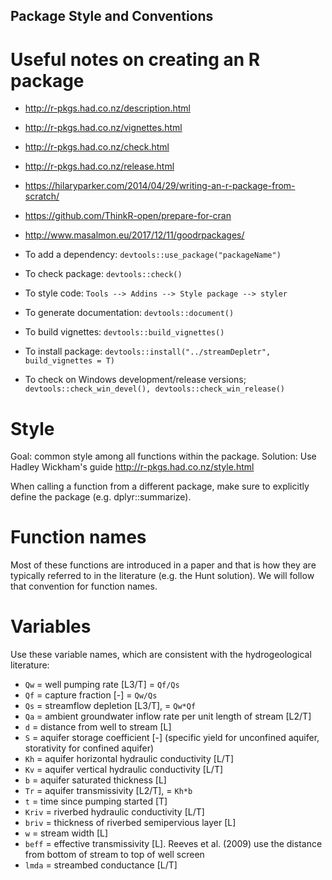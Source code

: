 ## Package Style and Conventions

# Useful notes on creating an R package
- http://r-pkgs.had.co.nz/description.html
- http://r-pkgs.had.co.nz/vignettes.html
- http://r-pkgs.had.co.nz/check.html
- http://r-pkgs.had.co.nz/release.html
- https://hilaryparker.com/2014/04/29/writing-an-r-package-from-scratch/
- https://github.com/ThinkR-open/prepare-for-cran
- http://www.masalmon.eu/2017/12/11/goodrpackages/

- To add a dependency: `devtools::use_package("packageName")`
- To check package: `devtools::check()`
- To style code: `Tools --> Addins --> Style package --> styler`
- To generate documentation: `devtools::document()`
- To build vignettes: `devtools::build_vignettes()`
- To install package: `devtools::install("../streamDepletr", build_vignettes = T)`
- To check on Windows development/release versions; `devtools::check_win_devel(), devtools::check_win_release()`

# Style
Goal: common style among all functions within the package. 
Solution: Use Hadley Wickham's guide http://r-pkgs.had.co.nz/style.html

When calling a function from a different package, make sure to explicitly
define the package (e.g. dplyr::summarize).

# Function names
Most of these functions are introduced in a paper and that is how they are typically
referred to in the literature (e.g. the Hunt solution). We will follow that convention
for function names.

# Variables
Use these variable names, which are consistent with the hydrogeological literature:
- `Qw`   = well pumping rate [L3/T] = `Qf/Qs`
- `Qf`   = capture fraction [-] = `Qw/Qs`
- `Qs`   = streamflow depletion [L3/T], = `Qw*Qf`
- `Qa`   = ambient groundwater inflow rate per unit length of stream [L2/T]
- `d`    = distance from well to stream [L]
- `S`    = aquifer storage coefficient [-] (specific yield for unconfined aquifer, storativity for confined aquifer)
- `Kh`   = aquifer horizontal hydraulic conductivity [L/T]
- `Kv`   = aquifer vertical hydraulic conductivity [L/T]
- `b`    = aquifer saturated thickness [L]
- `Tr`   = aquifer transmissivity [L2/T], = `Kh*b`
- `t`    = time since pumping started [T]
- `Kriv` = riverbed hydraulic conductivity [L/T]
- `briv` = thickness of riverbed semipervious layer [L]
- `w`    = stream width [L]
- `beff` = effective transmissivity [L]. Reeves et al. (2009) use the distance from bottom of stream to top of well screen
- `lmda` = streambed conductance [L/T]
